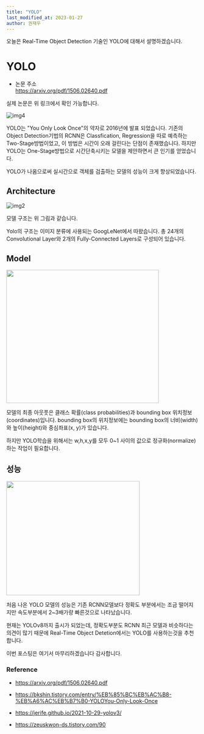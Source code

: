 ```yaml
---
title: "YOLO"
last_modified_at: 2023-01-27
author: 권재우
---
```


오늘은 Real-Time Object Detection 기술인 YOLO에 대해서 설명하겠습니다.


# YOLO
- 논문 주소  
https://arxiv.org/pdf/1506.02640.pdf


실제 논문은 위 링크에서 확인 가능합니다. 

![img4](https://user-images.githubusercontent.com/70212461/215013896-3e4c133e-4c96-4496-a3b9-a66185f62372.png)

YOLO는 "You Only Look Once"의 약자로 2016년에 발표 되었습니다.
기존의 Object Detection기법의 RCNN은 Classfication, Regression을 따로 예측하는 Two-Stage방법이었고, 이 방법은 시간이 오래 걸린다는 단점이 존재했습니다. 하지만 YOLO는 One-Stage방법으로 시간단축시키는 모델을 제안하면서 큰 인기를 얻었습니다.

YOLO가 나옴으로써 실시간으로 객체를 검출하는 모델의 성능이 크게 향상되었습니다.

## Architecture

![img2](https://user-images.githubusercontent.com/70212461/215013078-23d9b6e6-55d5-4fa1-b058-a0ad813c7af4.png)

모델 구조는 위 그림과 같습니다.

Yolo의 구조는 이미지 분류에 사용되는 GoogLeNet에서 따왔습니다. 총 24개의 Convolutional Layer와 2개의 Fully-Connected Layers로 구성되어 있습니다.

## Model

<img src="https://user-images.githubusercontent.com/70212461/215013547-ae501673-64f2-4542-80a1-87a02494433c.jpg" width="400" height="350">

모델의 최종 아웃풋은 클래스 확률(class probabilities)과 bounding box 위치정보(coordinates)입니다. bounding box의 위치정보에는 bounding box의 너비(width)와 높이(height)와 중심좌표(x, y)가 있습니다. 

하지만 YOLO학습을 위해서는 w,h,x,y를 모두 0~1 사이의 값으로 정규화(normalize)하는 작업이 필요합니다.

## 성능

<img src="https://user-images.githubusercontent.com/70212461/215014735-3da4b4a2-0520-4079-be42-4412890af3ac.png" width="350" height="300">

처음 나온 YOLO 모델의 성능은 기존 RCNN모델보다 정확도 부분에서는 조금 떨어지지만 속도부분에서 2~3배가량 빠른것으로 나타났습니다. 

현재는 YOLOv8까지 출시가 되었는데, 정확도부분도 RCNN 최근 모델과 비슷하다는 의견이 많기 때문에 Real-Time Object Detetion에서는 YOLO를 사용하는것을 추천합니다.   

이번 포스팅은 여기서 마무리하겠습니다 감사합니다.

### Reference

- https://arxiv.org/pdf/1506.02640.pdf

- https://bkshin.tistory.com/entry/%EB%85%BC%EB%AC%B8-%EB%A6%AC%EB%B7%B0-YOLOYou-Only-Look-Once

- https://jerife.github.io/2021-10-29-yolov3/

- https://zeuskwon-ds.tistory.com/90